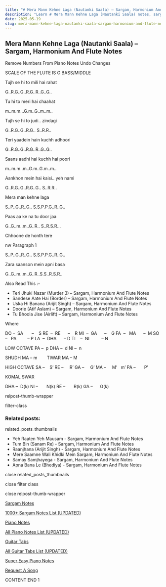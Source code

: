 ```yaml
---
title: "# Mera Mann Kehne Laga (Nautanki Saala) – Sargam, Harmonium And Flute Notes"
description: "Learn # Mera Mann Kehne Laga (Nautanki Saala) notes, sargam, harmonium notations and flute notes. Easy step-by-step tutorial for beginners."
date: 2025-05-19
slug: mera-mann-kehne-laga-nautanki-saala-sargam-harmonium-and-flute-notes
---
```


## Mera Mann Kehne Laga (Nautanki Saala) – Sargam, Harmonium And Flute Notes

Remove Numbers From Piano Notes
Undo Changes

SCALE OF THE FLUTE IS G BASS/MIDDLE

Tujh se hi to mili hai rahat

G..R.G..G..R.G..R..G..G..

Tu hi to meri hai chaahat

m..m.m…G.m..G..m..m..

Tujh se hi to judi.. zindagi

G..R.G..G..R.G.. S..R.R..

Teri yaadein hain kuchh adhoori

G..R.G..G..R.G..R..G..G..

Saans aadhi hai kuchh hai poori

m..m.m..m..G.m..G.m..m..

Aankhon mein hai kaisi.. yeh nami

G..R.G..G..R.G..G.. S..R.R..

Mera man kehne laga

S..P..G..R..G.. S.S.P.P.G..R..G..

Paas aa ke na tu door jaa

G..G..m..m..G..R.. S..R.S.R…

Chhoone de honth tere

nw Paragraph 1

S..P..G..R..G.. S.S.P.P.G..R..G..

Zara saanson mein apni basa

G..G..m..m..G..R..S.S..R.S.R..

Also Read This :-

* Teri Jhuki Nazar (Murder 3) – Sargam, Harmonium And Flute Notes
* Sandese Aate Hai (Border) – Sargam, Harmonium And Flute Notes
* Uska Hi Banana (Arijit Singh) – Sargam, Harmonium And Flute Notes
* Doorie (Atif Aslam) – Sargam, Harmonium And Flute Notes
* Tu Bhoola Jise (Airlift) – Sargam, Harmonium And Flute Notes

Where

DO –  SA       –    S
RE  –  RE      –    R
MI  –  GA      –    G
FA  –   MA      –  M
SO  –   PA         – P
LA  –  DHA      – D
TI    –  NI          – N

LOW OCTAVE
PA –  p
DHA –  d
NI –  n

SHUDH MA – m        TIWAR MA – M

HIGH OCTAVE
SA –    S’
RE –     R’
GA –     G’
MA –     M’   m’
PA –       P’

KOMAL SWAR

DHA –  D(k)
NI –       N(k)
RE –       R(k)
GA –      G(k)

relpost-thumb-wrapper

filter-class

### Related posts:

related_posts_thumbnails

* Yeh Raaten Yeh Mausam - Sargam, Harmonium And Flute Notes
* Tum Bin (Sanam Re) - Sargam, Harmonium And Flute Notes
* Raanjhana (Arijit Singh) - Sargam, Harmonium And Flute Notes
* Mere Saamne Wali Khidki Mein Sargam, Harmonium And Flute Notes
* Samay Samjhayega - Sargam, Harmonium And Flute Notes
* Apna Bana Le (Bhediya) - Sargam, Harmonium And Flute Notes

close related_posts_thumbnails

close filter class

close relpost-thumb-wrapper

[Sargam Notes](/sargam-notes.html)

[1000+ Sargam Notes List (UPDATED)](/all-songs-list-sargam-notes.html)

[Piano Notes](/piano-notes.html)

[All Piano Notes List (UPDATED)](/all-songs-list-piano-notes.html)

[Guitar Tabs](/guitar-tabs.html)

[All Guitar Tabs List (UPDATED)](/all-songs-list-guitar-tabs.html)

[Super Easy Piano Notes](https://studywall.in/)

[Request A Song](/request-a-song.html)

CONTENT END 1

